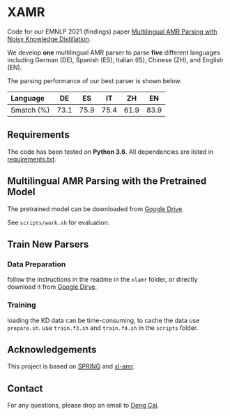 # XAMR
Code for our EMNLP 2021 (findings) paper [Multilingual AMR Parsing with Noisy Knowledge Distillation](https://arxiv.org/pdf/2109.15196.pdf).

We develop **one** multilingual AMR parser to parse **five** different languages including German (DE), Spanish (ES), Italian (IS), Chinese (ZH), and English (EN).

The parsing performance of our best parser is shown below.

| Language   | DE   | ES   | IT   | ZH   | EN   |
| :--------- | ---- | ---- | ---- | ---- | ---- |
| Smatch (%) | 73.1 | 75.9 | 75.4 | 61.9 | 83.9 |

## Requirements

The code has been tested on **Python 3.6**. All dependencies are listed in [requirements.txt](requirements.txt).

## Multilingual AMR Parsing with the Pretrained Model

The pretrained model can be downloaded from [Google Drive]().

See `scripts/work.sh` for evaluation.

## Train New Parsers

### Data Preparation
follow the instructions in the readme in the `xlamr` folder, or directly download it from [Google Dirve]().

### Training

loading the KD data can be time-consuming, to cache the data use `prepare.sh`.
use `train.f3.sh` and `train.f4.sh` in the `scripts` folder.


## Acknowledgements

This project is based on [SPRING](https://github.com/SapienzaNLP/spring) and [xl-amr](https://github.com/SapienzaNLP/xl-amr).

## Contact

For any questions, please drop an email to [Deng Cai](https://jcyk.github.io/).
